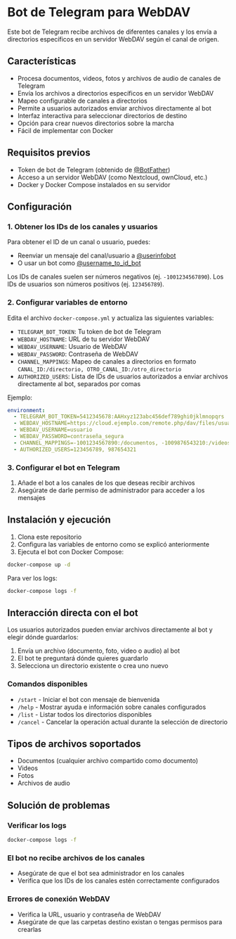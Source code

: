 # Bot de Telegram para WebDAV

Este bot de Telegram recibe archivos de diferentes canales y los envía a directorios específicos en un servidor WebDAV según el canal de origen.

## Características

- Procesa documentos, videos, fotos y archivos de audio de canales de Telegram
- Envía los archivos a directorios específicos en un servidor WebDAV
- Mapeo configurable de canales a directorios
- Permite a usuarios autorizados enviar archivos directamente al bot
- Interfaz interactiva para seleccionar directorios de destino
- Opción para crear nuevos directorios sobre la marcha
- Fácil de implementar con Docker

## Requisitos previos

- Token de bot de Telegram (obtenido de [@BotFather](https://t.me/BotFather))
- Acceso a un servidor WebDAV (como Nextcloud, ownCloud, etc.)
- Docker y Docker Compose instalados en su servidor

## Configuración

### 1. Obtener los IDs de los canales y usuarios

Para obtener el ID de un canal o usuario, puedes:
- Reenviar un mensaje del canal/usuario a [@userinfobot](https://t.me/userinfobot)
- O usar un bot como [@username_to_id_bot](https://t.me/username_to_id_bot)

Los IDs de canales suelen ser números negativos (ej. `-1001234567890`).
Los IDs de usuarios son números positivos (ej. `123456789`).

### 2. Configurar variables de entorno

Edita el archivo `docker-compose.yml` y actualiza las siguientes variables:

- `TELEGRAM_BOT_TOKEN`: Tu token de bot de Telegram
- `WEBDAV_HOSTNAME`: URL de tu servidor WebDAV
- `WEBDAV_USERNAME`: Usuario de WebDAV
- `WEBDAV_PASSWORD`: Contraseña de WebDAV
- `CHANNEL_MAPPINGS`: Mapeo de canales a directorios en formato `CANAL_ID:/directorio, OTRO_CANAL_ID:/otro_directorio`
- `AUTHORIZED_USERS`: Lista de IDs de usuarios autorizados a enviar archivos directamente al bot, separados por comas

Ejemplo:
```yaml
environment:
  - TELEGRAM_BOT_TOKEN=5412345678:AAHxyz123abc456def789ghi0jklmnopqrs
  - WEBDAV_HOSTNAME=https://cloud.ejemplo.com/remote.php/dav/files/usuario/
  - WEBDAV_USERNAME=usuario
  - WEBDAV_PASSWORD=contraseña_segura
  - CHANNEL_MAPPINGS=-1001234567890:/documentos, -1009876543210:/videos
  - AUTHORIZED_USERS=123456789, 987654321
```

### 3. Configurar el bot en Telegram

1. Añade el bot a los canales de los que deseas recibir archivos
2. Asegúrate de darle permiso de administrador para acceder a los mensajes

## Instalación y ejecución

1. Clona este repositorio
2. Configura las variables de entorno como se explicó anteriormente
3. Ejecuta el bot con Docker Compose:

```bash
docker-compose up -d
```

Para ver los logs:
```bash
docker-compose logs -f
```

## Interacción directa con el bot

Los usuarios autorizados pueden enviar archivos directamente al bot y elegir dónde guardarlos:

1. Envía un archivo (documento, foto, video o audio) al bot
2. El bot te preguntará dónde quieres guardarlo
3. Selecciona un directorio existente o crea uno nuevo

### Comandos disponibles

- `/start` - Iniciar el bot con mensaje de bienvenida
- `/help` - Mostrar ayuda e información sobre canales configurados
- `/list` - Listar todos los directorios disponibles
- `/cancel` - Cancelar la operación actual durante la selección de directorio

## Tipos de archivos soportados

- Documentos (cualquier archivo compartido como documento)
- Videos
- Fotos
- Archivos de audio

## Solución de problemas

### Verificar los logs
```bash
docker-compose logs -f
```

### El bot no recibe archivos de los canales
- Asegúrate de que el bot sea administrador en los canales
- Verifica que los IDs de los canales estén correctamente configurados

### Errores de conexión WebDAV
- Verifica la URL, usuario y contraseña de WebDAV
- Asegúrate de que las carpetas destino existan o tengas permisos para crearlas
